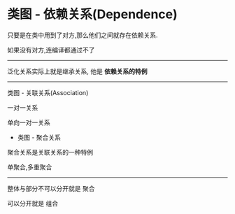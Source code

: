 

# 类图 - 依赖关系(Dependence)

只要是在类中用到了对方,那么他们之间就存在依赖关系.

如果没有对方,连编译都通过不了

----

泛化关系实际上就是继承关系, 他是 __依赖关系的特例__

---

类图 - 关联关系(Association)

一对一关系

单向一对一关系

- 类图 - 聚合关系

聚合关系是关联关系的一种特例

单聚合,多重聚合

---

整体与部分不可以分开就是 聚合

可以分开就是 组合

 
 
 
 
 
 
